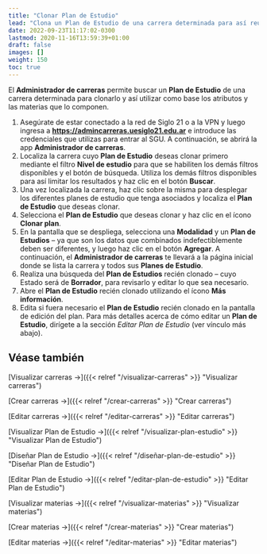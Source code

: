 ```yaml
---
title: "Clonar Plan de Estudio"
lead: "Clona un Plan de Estudio de una carrera determinada para así reutilizar los atributos y las materias que lo componen."
date: 2022-09-23T11:17:02-0300
lastmod: 2020-11-16T13:59:39+01:00
draft: false
images: []
weight: 150
toc: true
---
```

El **Administrador de carreras** permite buscar un **Plan de Estudio** de una carrera determinada para clonarlo y así utilizar como base los atributos y las materias que lo componen.

1. Asegúrate de estar conectado a la red de Siglo 21 o a la VPN y luego ingresa a **https://admincarreras.uesiglo21.edu.ar** e introduce las credenciales que utilizas para entrar al SGU. A continuación, se abrirá la app **Administrador de carreras**.
2. Localiza la carrera cuyo **Plan de Estudio** deseas clonar primero mediante el filtro **Nivel de estudio** para que se habiliten los demás filtros disponibles y el botón de búsqueda. Utiliza los demás filtros disponibles para así limitar los resultados y haz clic en el botón **Buscar**.
3. Una vez localizada la carrera, haz clic sobre la misma para desplegar los diferentes planes de estudio que tenga asociados y localiza el **Plan de Estudio** que deseas clonar.
4. Selecciona el **Plan de Estudio** que deseas clonar y haz clic en el ícono **Clonar plan**.
5. En la pantalla que se despliega, selecciona una **Modalidad** y un **Plan de Estudios** – ya que son los datos que combinados indefectiblemente deben ser diferentes, y luego haz clic en el botón **Agregar**. A continuación, el **Administrador de carreras** te llevará a la página inicial donde se lista la carrera y todos sus **Planes de Estudio**.
6. Realiza una búsqueda del **Plan de Estudios** recién clonado – cuyo Estado será de **Borrador**, para revisarlo y editar lo que sea necesario.
7. Abre el **Plan de Estudio** recién clonado utilizando el ícono **Más información**.
8. Edita si fuera necesario el **Plan de Estudio** recién clonado en la pantalla de edición del plan. Para más detalles acerca de cómo editar un **Plan de Estudio**, dirígete a la sección _Editar Plan de Estudio_ (ver vínculo más abajo).


## Véase también
[Visualizar carreras →]({{< relref "/visualizar-carreras" >}} "Visualizar carreras")

[Crear carreras →]({{< relref "/crear-carreras" >}} "Crear carreras")

[Editar carreras →]({{< relref "/editar-carreras" >}} "Editar carreras")

[Visualizar Plan de Estudio →]({{< relref "/visualizar-plan-estudio" >}} "Visualizar Plan de Estudio")

[Diseñar Plan de Estudio →]({{< relref "/diseñar-plan-de-estudio" >}} "Diseñar Plan de Estudio")

[Editar Plan de Estudio →]({{< relref "/editar-plan-de-estudio" >}} "Editar Plan de Estudio")

[Visualizar materias →]({{< relref "/visualizar-materias" >}} "Visualizar materias")

[Crear materias →]({{< relref "/crear-materias" >}} "Crear materias")

[Editar materias →]({{< relref "/editar-materias" >}} "Editar materias")
